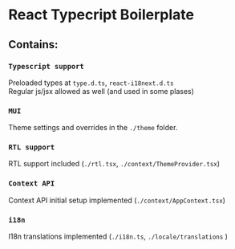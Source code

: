# React Typecript Boilerplate


## Contains:

### `Typescript support`

Preloaded types at `type.d.ts`, `react-i18next.d.ts`\
Regular js/jsx allowed as well (and used in some plases)

### `MUI`

Theme settings and overrides in the `./theme` folder. 

### `RTL support`

RTL support included (`./rtl.tsx`, `./context/ThemeProvider.tsx`)

### `Context API`

Context API initial setup implemented (`./context/AppContext.tsx`)

### `i18n`

I18n translations implemented (`./i18n.ts`,  `./locale/translations` ) 


